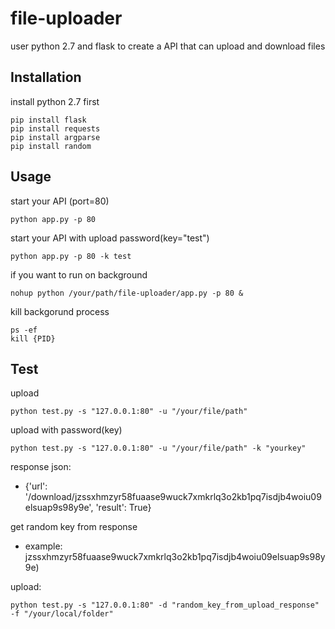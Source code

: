 # file-uploader
user python 2.7 and flask to create a API that can upload and download files

Installation
------------
install python 2.7 first

    pip install flask
    pip install requests
    pip install argparse
    pip install random

Usage
------------
start your API (port=80)

    python app.py -p 80
    
start your API with upload password(key="test")

    python app.py -p 80 -k test
    
if you want to run on background
    
    nohup python /your/path/file-uploader/app.py -p 80 &

kill backgorund process

    ps -ef
    kill {PID}

Test
------------
upload

    python test.py -s "127.0.0.1:80" -u "/your/file/path"

upload with password(key)

    python test.py -s "127.0.0.1:80" -u "/your/file/path" -k "yourkey"
    
response json:
    
- {'url': '/download/jzssxhmzyr58fuaase9wuck7xmkrlq3o2kb1pq7isdjb4woiu09elsuap9s98y9e', 'result': True}

get random key from response

- example: jzssxhmzyr58fuaase9wuck7xmkrlq3o2kb1pq7isdjb4woiu09elsuap9s98y9e)

upload:

    python test.py -s "127.0.0.1:80" -d "random_key_from_upload_response" -f "/your/local/folder"
